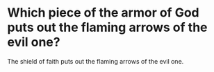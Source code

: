 # Which piece of the armor of God puts out the flaming arrows of the evil one?

The shield of faith puts out the flaming arrows of the evil one.
